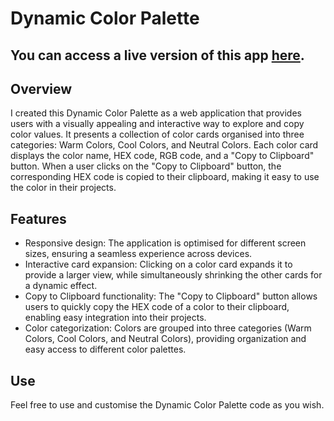 # Dynamic Color Palette

## You can access a live version of this app [here](https://main--chic-gelato-a7b6ce.netlify.app/).

## Overview
I created this Dynamic Color Palette as a web application that provides users with a visually appealing and interactive way to explore and copy color values. It presents a collection of color cards organised into three categories: Warm Colors, Cool Colors, and Neutral Colors. Each color card displays the color name, HEX code, RGB code, and a "Copy to Clipboard" button. When a user clicks on the "Copy to Clipboard" button, the corresponding HEX code is copied to their clipboard, making it easy to use the color in their projects.

## Features
* Responsive design: The application is optimised for different screen sizes, ensuring a seamless experience across devices.
* Interactive card expansion: Clicking on a color card expands it to provide a larger view, while simultaneously shrinking the other cards for a dynamic effect.
* Copy to Clipboard functionality: The "Copy to Clipboard" button allows users to quickly copy the HEX code of a color to their clipboard, enabling easy integration into their projects.
* Color categorization: Colors are grouped into three categories (Warm Colors, Cool Colors, and Neutral Colors), providing organization and easy access to different color palettes.

## Use
Feel free to use and customise the Dynamic Color Palette code as you wish.
